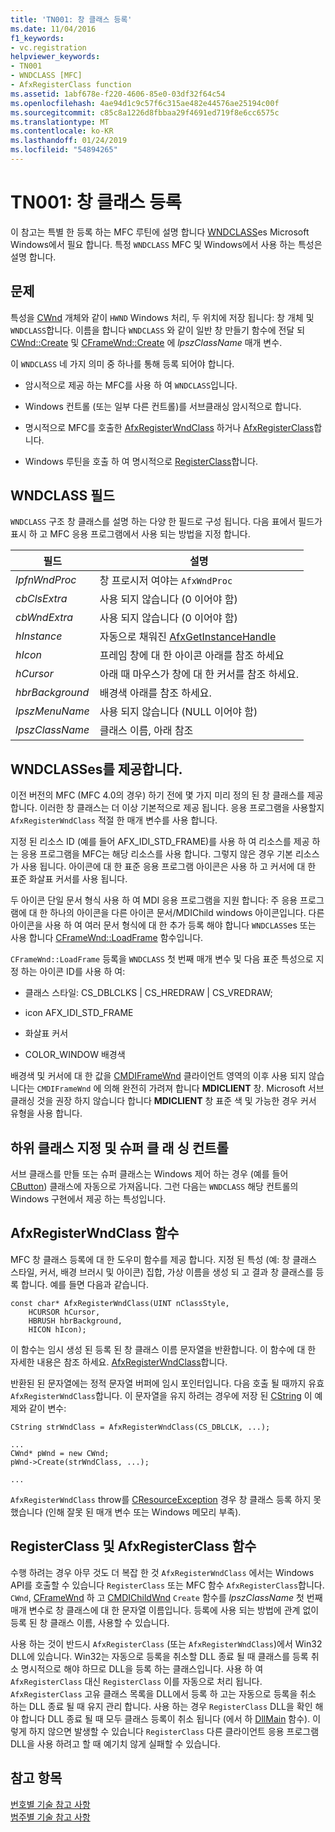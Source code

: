 ```yaml
---
title: 'TN001: 창 클래스 등록'
ms.date: 11/04/2016
f1_keywords:
- vc.registration
helpviewer_keywords:
- TN001
- WNDCLASS [MFC]
- AfxRegisterClass function
ms.assetid: 1abf678e-f220-4606-85e0-03df32f64c54
ms.openlocfilehash: 4ae94d1c9c57f6c315ae482e44576ae25194c00f
ms.sourcegitcommit: c85c8a1226d8fbbaa29f4691ed719f8e6cc6575c
ms.translationtype: MT
ms.contentlocale: ko-KR
ms.lasthandoff: 01/24/2019
ms.locfileid: "54894265"
---
```

# <a name="tn001-window-class-registration"></a>TN001: 창 클래스 등록

이 참고는 특별 한 등록 하는 MFC 루틴에 설명 합니다 [WNDCLASS](/windows/desktop/api/winuser/ns-winuser-tagwndclassa)es Microsoft Windows에서 필요 합니다. 특정 `WNDCLASS` MFC 및 Windows에서 사용 하는 특성은 설명 합니다.

## <a name="the-problem"></a>문제

특성을 [CWnd](../mfc/reference/cwnd-class.md) 개체와 같이 `HWND` Windows 처리, 두 위치에 저장 됩니다: 창 개체 및 `WNDCLASS`합니다. 이름을 합니다 `WNDCLASS` 와 같이 일반 창 만들기 함수에 전달 되 [CWnd::Create](../mfc/reference/cwnd-class.md#create) 및 [CFrameWnd::Create](../mfc/reference/cframewnd-class.md#create) 에 *lpszClassName* 매개 변수.

이 `WNDCLASS` 네 가지 의미 중 하나를 통해 등록 되어야 합니다.

- 암시적으로 제공 하는 MFC를 사용 하 여 `WNDCLASS`입니다.

- Windows 컨트롤 (또는 일부 다른 컨트롤)를 서브클래싱 암시적으로 합니다.

- 명시적으로 MFC를 호출한 [AfxRegisterWndClass](../mfc/reference/application-information-and-management.md#afxregisterwndclass) 하거나 [AfxRegisterClass](../mfc/reference/application-information-and-management.md#afxregisterclass)합니다.

- Windows 루틴을 호출 하 여 명시적으로 [RegisterClass](/windows/desktop/api/winuser/nf-winuser-registerclassa)합니다.

## <a name="wndclass-fields"></a>WNDCLASS 필드

`WNDCLASS` 구조 창 클래스를 설명 하는 다양 한 필드로 구성 됩니다. 다음 표에서 필드가 표시 하 고 MFC 응용 프로그램에서 사용 되는 방법을 지정 합니다.

|필드|설명|
|-----------|-----------------|
|*lpfnWndProc*|창 프로시저 여야는 `AfxWndProc`|
|*cbClsExtra*|사용 되지 않습니다 (0 이어야 함)|
|*cbWndExtra*|사용 되지 않습니다 (0 이어야 함)|
|*hInstance*|자동으로 채워진 [AfxGetInstanceHandle](../mfc/reference/application-information-and-management.md#afxgetinstancehandle)|
|*hIcon*|프레임 창에 대 한 아이콘 아래를 참조 하세요|
|*hCursor*|아래 때 마우스가 창에 대 한 커서를 참조 하세요.|
|*hbrBackground*|배경색 아래를 참조 하세요.|
|*lpszMenuName*|사용 되지 않습니다 (NULL 이어야 함)|
|*lpszClassName*|클래스 이름, 아래 참조|

## <a name="provided-wndclasses"></a>WNDCLASSes를 제공합니다.

이전 버전의 MFC (MFC 4.0의 경우) 하기 전에 몇 가지 미리 정의 된 창 클래스를 제공 합니다. 이러한 창 클래스는 더 이상 기본적으로 제공 됩니다. 응용 프로그램을 사용할지 `AfxRegisterWndClass` 적절 한 매개 변수를 사용 합니다.

지정 된 리소스 ID (예를 들어 AFX_IDI_STD_FRAME)를 사용 하 여 리소스를 제공 하는 응용 프로그램을 MFC는 해당 리소스를 사용 합니다. 그렇지 않은 경우 기본 리소스가 사용 됩니다. 아이콘에 대 한 표준 응용 프로그램 아이콘은 사용 하 고 커서에 대 한 표준 화살표 커서를 사용 됩니다.

두 아이콘 단일 문서 형식 사용 하 여 MDI 응용 프로그램을 지원 합니다: 주 응용 프로그램에 대 한 하나의 아이콘을 다른 아이콘 문서/MDIChild windows 아이콘입니다. 다른 아이콘을 사용 하 여 여러 문서 형식에 대 한 추가 등록 해야 합니다 `WNDCLASS`es 또는 사용 합니다 [CFrameWnd::LoadFrame](../mfc/reference/cframewnd-class.md#loadframe) 함수입니다.

`CFrameWnd::LoadFrame` 등록을 `WNDCLASS` 첫 번째 매개 변수 및 다음 표준 특성으로 지정 하는 아이콘 ID를 사용 하 여:

- 클래스 스타일: CS_DBLCLKS &#124; CS_HREDRAW &#124; CS_VREDRAW;

- icon AFX_IDI_STD_FRAME

- 화살표 커서

- COLOR_WINDOW 배경색

배경색 및 커서에 대 한 값을 [CMDIFrameWnd](../mfc/reference/cmdiframewnd-class.md) 클라이언트 영역의 이후 사용 되지 않습니다는 `CMDIFrameWnd` 에 의해 완전히 가려져 합니다 **MDICLIENT** 창. Microsoft 서브클래싱 것을 권장 하지 않습니다 합니다 **MDICLIENT** 창 표준 색 및 가능한 경우 커서 유형을 사용 합니다.

## <a name="subclassing-and-superclassing-controls"></a>하위 클래스 지정 및 슈퍼 클 래 싱 컨트롤

서브 클래스를 만들 또는 슈퍼 클래스는 Windows 제어 하는 경우 (예를 들어 [CButton](../mfc/reference/cbutton-class.md)) 클래스에 자동으로 가져옵니다. 그런 다음는 `WNDCLASS` 해당 컨트롤의 Windows 구현에서 제공 하는 특성입니다.

## <a name="the-afxregisterwndclass-function"></a>AfxRegisterWndClass 함수

MFC 창 클래스 등록에 대 한 도우미 함수를 제공 합니다. 지정 된 특성 (예: 창 클래스 스타일, 커서, 배경 브러시 및 아이콘) 집합, 가상 이름을 생성 되 고 결과 창 클래스를 등록 합니다. 예를 들면 다음과 같습니다.

```
const char* AfxRegisterWndClass(UINT nClassStyle,
    HCURSOR hCursor,
    HBRUSH hbrBackground,
    HICON hIcon);
```

이 함수는 임시 생성 된 등록 된 창 클래스 이름 문자열을 반환합니다. 이 함수에 대 한 자세한 내용은 참조 하세요. [AfxRegisterWndClass](../mfc/reference/application-information-and-management.md#afxregisterwndclass)합니다.

반환된 된 문자열에는 정적 문자열 버퍼에 임시 포인터입니다. 다음 호출 될 때까지 유효 `AfxRegisterWndClass`합니다. 이 문자열을 유지 하려는 경우에 저장 된 [CString](../atl-mfc-shared/using-cstring.md) 이 예제와 같이 변수:

```
CString strWndClass = AfxRegisterWndClass(CS_DBLCLK, ...);

...
CWnd* pWnd = new CWnd;
pWnd->Create(strWndClass, ...);

...
```

`AfxRegisterWndClass` throw를 [CResourceException](../mfc/reference/cresourceexception-class.md) 경우 창 클래스 등록 하지 못했습니다 (인해 잘못 된 매개 변수 또는 Windows 메모리 부족).

## <a name="the-registerclass-and-afxregisterclass-functions"></a>RegisterClass 및 AfxRegisterClass 함수

수행 하려는 경우 아무 것도 더 복잡 한 것 `AfxRegisterWndClass` 에서는 Windows API를 호출할 수 있습니다 `RegisterClass` 또는 MFC 함수 `AfxRegisterClass`합니다. `CWnd`, [CFrameWnd](../mfc/reference/cframewnd-class.md) 하 고 [CMDIChildWnd](../mfc/reference/cmdichildwnd-class.md) `Create` 함수를 *lpszClassName* 첫 번째 매개 변수로 창 클래스에 대 한 문자열 이름입니다. 등록에 사용 되는 방법에 관계 없이 등록 된 창 클래스 이름, 사용할 수 있습니다.

사용 하는 것이 반드시 `AfxRegisterClass` (또는 `AfxRegisterWndClass`)에서 Win32 DLL에 있습니다. Win32는 자동으로 등록을 취소할 DLL 종료 될 때 클래스를 등록 취소 명시적으로 해야 하므로 DLL을 등록 하는 클래스입니다. 사용 하 여 `AfxRegisterClass` 대신 `RegisterClass` 이를 자동으로 처리 됩니다. `AfxRegisterClass` 고유 클래스 목록을 DLL에서 등록 하 고는 자동으로 등록을 취소 하는 DLL 종료 될 때 유지 관리 합니다. 사용 하는 경우 `RegisterClass` DLL을 확인 해야 합니다 DLL 종료 될 때 모두 클래스 등록이 취소 됩니다 (에서 하 [DllMain](/windows/desktop/Dlls/dllmain) 함수). 이렇게 하지 않으면 발생할 수 있습니다 `RegisterClass` 다른 클라이언트 응용 프로그램 DLL을 사용 하려고 할 때 예기치 않게 실패할 수 있습니다.

## <a name="see-also"></a>참고 항목

[번호별 기술 참고 사항](../mfc/technical-notes-by-number.md)<br/>
[범주별 기술 참고 사항](../mfc/technical-notes-by-category.md)

